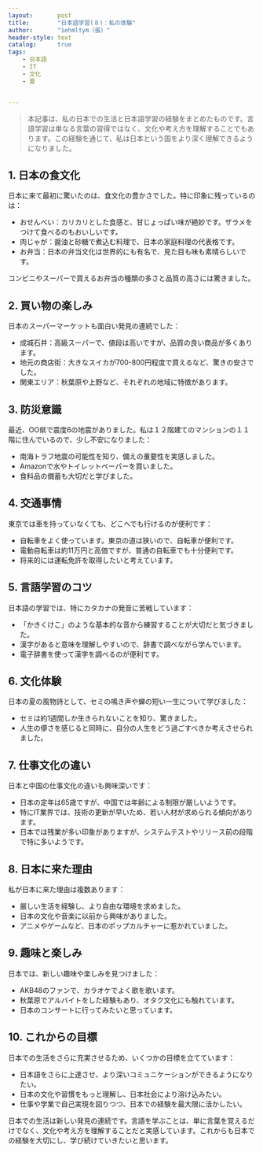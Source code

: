 ```yaml
---
layout:       post
title:        "日本語学習(８)：私の体験"
author:       "iehmltym（張）"
header-style: text
catalog:      true
tags:
    - 日本語
    - IT
    - 文化
    - 夏


---
```


> 本記事は、私の日本での生活と日本語学習の経験をまとめたものです。言語学習は単なる言葉の習得ではなく、文化や考え方を理解することでもあります。この経験を通じて、私は日本という国をより深く理解できるようになりました。

## 1. 日本の食文化

日本に来て最初に驚いたのは、食文化の豊かさでした。特に印象に残っているのは：

- おせんべい：カリカリとした食感と、甘じょっぱい味が絶妙です。ザラメをつけて食べるのもおいしいです。
- 肉じゃが：醤油と砂糖で煮込む料理で、日本の家庭料理の代表格です。
- お弁当：日本の弁当文化は世界的にも有名で、見た目も味も素晴らしいです。

コンビニやスーパーで買えるお弁当の種類の多さと品質の高さには驚きました。

## 2. 買い物の楽しみ

日本のスーパーマーケットも面白い発見の連続でした：

- 成城石井：高級スーパーで、値段は高いですが、品質の良い商品が多くあります。
- 地元の商店街：大きなスイカが700-800円程度で買えるなど、驚きの安さでした。
- 関東エリア：秋葉原や上野など、それぞれの地域に特徴があります。

## 3. 防災意識

最近、OO県で震度6の地震がありました。私は１２階建てのマンションの１１階に住んでいるので、少し不安になりました：

- 南海トラフ地震の可能性を知り、備えの重要性を実感しました。
- Amazonで水やトイレットペーパーを買いました。
- 食料品の備蓄も大切だと学びました。

## 4. 交通事情

東京では車を持っていなくても、どこへでも行けるのが便利です：

- 自転車をよく使っています。東京の道は狭いので、自転車が便利です。
- 電動自転車は約11万円と高価ですが、普通の自転車でも十分便利です。
- 将来的には運転免許を取得したいと考えています。

## 5. 言語学習のコツ

日本語の学習では、特にカタカナの発音に苦戦しています：

- 「かきくけこ」のような基本的な音から練習することが大切だと気づきました。
- 漢字があると意味を理解しやすいので、辞書で調べながら学んでいます。
- 電子辞書を使って漢字を調べるのが便利です。

## 6. 文化体験

日本の夏の風物詩として、セミの鳴き声や蝉の短い一生について学びました：

- セミは約1週間しか生きられないことを知り、驚きました。
- 人生の儚さを感じると同時に、自分の人生をどう過ごすべきか考えさせられました。

## 7. 仕事文化の違い

日本と中国の仕事文化の違いも興味深いです：

- 日本の定年は65歳ですが、中国では年齢による制限が厳しいようです。
- 特にIT業界では、技術の更新が早いため、若い人材が求められる傾向があります。
- 日本では残業が多い印象がありますが、システムテストやリリース前の段階で特に多いようです。

## 8. 日本に来た理由

私が日本に来た理由は複数あります：

- 厳しい生活を経験し、より自由な環境を求めました。
- 日本の文化や音楽に以前から興味がありました。
- アニメやゲームなど、日本のポップカルチャーに惹かれていました。

## 9. 趣味と楽しみ

日本では、新しい趣味や楽しみを見つけました：

- AKB48のファンで、カラオケでよく歌を歌います。
- 秋葉原でアルバイトをした経験もあり、オタク文化にも触れています。
- 日本のコンサートに行ってみたいと思っています。

## 10. これからの目標

日本での生活をさらに充実させるため、いくつかの目標を立てています：

- 日本語をさらに上達させ、より深いコミュニケーションができるようになりたい。
- 日本の文化や習慣をもっと理解し、日本社会により溶け込みたい。
- 仕事や学業で自己実現を図りつつ、日本での経験を最大限に活かしたい。

日本での生活は新しい発見の連続です。言語を学ぶことは、単に言葉を覚えるだけでなく、文化や考え方を理解することだと実感しています。これからも日本での経験を大切にし、学び続けていきたいと思います。
